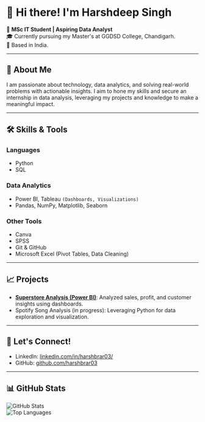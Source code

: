 
<!--
**harshbrar03/harshbrar03** is a ✨ _special_ ✨ repository because its `README.md` (this file) appears on your GitHub profile.

Here are some ideas to get you started:

- 🔭 I’m currently working on ...
- 🌱 I’m currently learning ...
- 👯 I’m looking to collaborate on ...
- 🤔 I’m looking for help with ...
- 💬 Ask me about ...
- 📫 How to reach me: ...
- 😄 Pronouns: ...
- ⚡ Fun fact: ...
-->

# 👋 Hi there! I'm Harshdeep Singh 

🌟 **MSc IT Student | Aspiring Data Analyst**  
🎓 Currently pursuing my Master's at GGDSD College, Chandigarh.  
📍 Based in India.  

---

## 🚀 About Me
I am passionate about technology, data analytics, and solving real-world problems with actionable insights. I aim to hone my skills and secure an internship in data analysis, leveraging my projects and knowledge to make a meaningful impact.

---

## 🛠️ Skills & Tools  
### Languages
- Python  
- SQL  

### Data Analytics
- Power BI, Tableau `(Dashboards, Visualizations)`  
- Pandas, NumPy, Matplotlib, Seaborn  

### Other Tools
- Canva
- SPSS
- Git & GitHub
- Microsoft Excel (Pivot Tables, Data Cleaning)  

---

## 📈 Projects
- **[Superstore Analysis (Power BI)](https://github.com/harshbrar03)**: Analyzed sales, profit, and customer insights using dashboards.
- Spotify Song Analysis (in progress): Leveraging Python for data exploration and visualization.  

---

## 💬 Let's Connect!  
- LinkedIn: [linkedin.com/in/harshbrar03/](https://www.linkedin.com/in/harshbrar03/)  
- GitHub: [github.com/harshbrar03](https://github.com/harshbrar03)  

---

## 📊 GitHub Stats  

![GitHub Stats](https://github-readme-stats.vercel.app/api?username=harshbrar03&show_icons=true&theme=radical)  
![Top Languages](https://github-readme-stats.vercel.app/api/top-langs/?username=harshbrar03&layout=compact&theme=radical)
